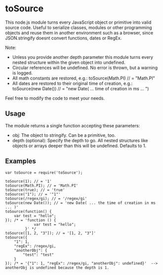 toSource
========

This node.js module turns every JavaScript object or primitive into valid source
code. Useful to serialize classes, modules or other programming objects
and reuse them in another environment such as a browser, since JSON.stringify
doesnt convert functions, dates or RegEx.

Note:

* Unless you provide another depth parameter this module turns every nested structure within the given object into undefined.
* Circular references will be undefined. No error is thrown, but a warning is logged.
* All math constants are restored, e.g.: toSource(Math.PI) // = "Math.PI"
* All dates are restored to their original time of creation, e.g.: toSource(new Date()) // = "new Date( ... time of creation in ms ... ")

Feel free to modify the code to meet your needs.

Usage
-----
The module returns a single function accepting these parameters:

* obj: The object to stringify. Can be a primitive, too.
* depth (optional): Specify the depth to go. All nested structures like objects or arrays deeper than this will be undefined. Defaults to 1.

Examples
-----

    var toSource = require('toSource');

    toSource(1); // = '1'
    toSource(Math.PI); // = 'Math.PI'
    toSource(true); // = 'true'
    toSource("1"); // = '"1"'
    toSource(/regex/gi); // = '/regex/gi'
    toSource(new Date()); // = 'new Date( ... the time of creation in ms ... )'
    toSource(function() {
        var test = "hello";
    }); /* = 'function () {
                 var test = "hello";
             }' */
    toSource([1, 2, "3"]); // = '[1, 2, "3"]'
    toSource({
        "1": 1,
        "regEx": /regex/gi,
        "anotherObj": {
            "test": "test"
        }
    }); /* = '{"1": 1, "regEx": /regex/gi, "anotherObj": undefined}'  --> anotherObj is undefined because the depth is 1.